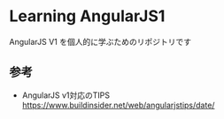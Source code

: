 # Learning AngularJS1

AngularJS V1 を個人的に学ぶためのリポジトリです

## 参考

* AngularJS v1対応のTIPS
  https://www.buildinsider.net/web/angularjstips/date/
